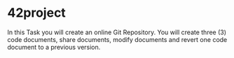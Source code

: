 # 42project
In this Task you will create an online Git Repository. You will create three (3) code documents, share documents, modify documents and revert one code 
document to a previous version.
